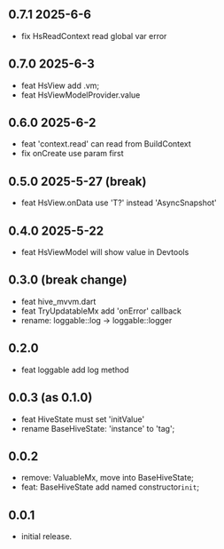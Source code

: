 ## 0.7.1 2025-6-6
* fix HsReadContext read global var error

## 0.7.0 2025-6-3
* feat HsView add .vm; 
* feat HsViewModelProvider.value

## 0.6.0 2025-6-2
* feat 'context.read' can read from BuildContext
* fix onCreate use param first

## 0.5.0 2025-5-27 (break)
* feat HsView.onData use 'T?' instead 'AsyncSnapshot<T>'

## 0.4.0 2025-5-22
* feat HsViewModel will show value in Devtools

## 0.3.0 (break change)
* feat hive_mvvm.dart
* feat TryUpdatableMx add 'onError' callback 
* rename: loggable::log -> loggable::logger

## 0.2.0
* feat loggable add log method

## 0.0.3 (as 0.1.0)
* feat HiveState must set 'initValue'
* rename BaseHiveState: 'instance' to 'tag'; 

## 0.0.2
* remove: ValuableMx, move into BaseHiveState;
* feat: BaseHiveState add named constructor`init`;

## 0.0.1

* initial release.